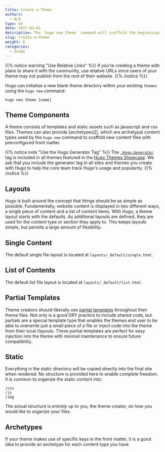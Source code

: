 ```yaml
---
title: Create a Theme
authors:
  - N/A
type: kb
date: 2017-02-01
description: The `hugo new theme` command will scaffold the beginnings of a new theme for you to get you on your way.
slug: create-a-theme
weight: 6
categories:
  - Usage
---
```


{{% notice warning "Use Relative Links" %}}
If you're creating a theme with plans to share it with the community, use relative URLs since users of your theme may not publish from the root of their website.
{{% /notice %}}

Hugo can initialize a new blank theme directory within your existing `themes` using the `hugo new` command:

```
hugo new theme [name]
```

## Theme Components

A theme consists of templates and static assets such as javascript and css files. Themes can also provide [archetypes][], which are archetypal content types used by the `hugo new` command to scaffold new content files with preconfigured front matter.


{{% notice note "Use the Hugo Generator Tag" %}}
The [`.Hugo.Generator`](/variables/hugo/) tag is included in all themes featured in the [Hugo Themes Showcase](http://themes.gohugo.io). We ask that you include the generator tag in all sites and themes you create with Hugo to help the core team track Hugo's usage and popularity.
{{% /notice %}}

## Layouts

Hugo is built around the concept that things should be as simple as possible.
Fundamentally, website content is displayed in two different ways, a single
piece of content and a list of content items. With Hugo, a theme layout starts
with the defaults. As additional layouts are defined, they are used for the
content type or section they apply to. This keeps layouts simple, but permits
a large amount of flexibility.

## Single Content

The default single file layout is located at `layouts/_default/single.html`.

## List of Contents

The default list file layout is located at `layouts/_default/list.html`.

## Partial Templates

Theme creators should liberally use [partial templates](/templates/partials/)
throughout their theme files. Not only is a good DRY practice to include shared
code, but partials are a special template type that enables the themes end user
to be able to overwrite just a small piece of a file or inject code into the
theme from their local /layouts. These partial templates are perfect for easy
injection into the theme with minimal maintenance to ensure future
compatibility.

## Static

Everything in the static directory will be copied directly into the final site
when rendered. No structure is provided here to enable complete freedom. It is
common to organize the static content into:

```
/css
/js
/img
```

The actual structure is entirely up to you, the theme creator, on how you would like to organize your files.

## Archetypes

If your theme makes use of specific keys in the front matter, it is a good idea
to provide an archetype for each content type you have.

